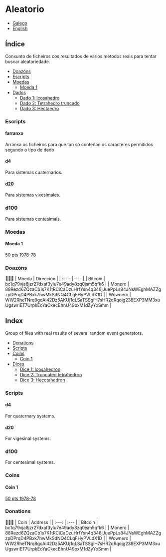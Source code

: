 # Aleatorio

- [Galego](README.md#índice)
- [English](README.md#index)

## Índice
Conxunto de ficheiros cos resultados de varios métodos reais para tentar buscar aleatoriedade.

- [Doazóns](README.md#doazóns)
- [Escripts](README.md#escripts)
- [Moedas](README.md#moedas)
    - [Moeda 1](README.md#moeda-1)
- [Dados](README.md#dados)
    - [Dado 1: Icosahedro](doc/dados.md#dado-1)
    - [Dado 2: Tetrahedro truncado](doc/dados.md#dado-2)
    - [Dado 3: Hectaedro](doc/dados.md#dado-3)

### Escripts
#### farranxo
Arranxa os ficheiros para que tan só conteñan os caracteres permitidos segundo o tipo de dado

#### d4
Para sistemas cuaternarios.

#### d20
Para sistemas vixesimales.

### d100
Para sistemas centesimais.

### Moedas
#### Moeda 1
[50 pts 1978-78](doc/moedas.md#moeda-1)

### Doazóns
🙇🙇‍♀
| Moeda     | Dirección                                                                                         |
| :---:     | :---                                                                                              |
| Bitcoin   | bc1q79vja8jzr27dxaf3ylu7e49ady8zq0jsm5qfk6                                                        |
| Monero    | 88Rezd6ZQzaCb1s7K1tRCiCaDzuHrfYsn4q348jJuePpLs84JNsWEghMAZZgzpDPrqD4PBxk7hwMkSdNQ4CLqFHyPVLdX1D   |
| Wownero   | WW2RheTNrq8goAi42Dz5AKUj1qLSaTSSgiH7sHR2qRqojg238EXP3MM3xuUgswriET7UrpkEoYaCkecBhnU49oxM1dZyYoSmm |


## Index
Group of files with real results of several random event generators.

- [Donations](README.md#donations)
- [Scripts](README.md#scripts)
- [Coins](README.md#coins)
    - [Coin 1](README.md#coin-1)
- [Dices](README.md#dices)
    - [Dice 1: Icosahedron](doc/dados.md#dado-1)
    - [Dice 2: Truncated tetrahedron](doc/dados.md#dado-2)
    - [Dice 3: Hecotahedron](doc/dados.md#dado-3)

### Scripts
#### d4
For quaternary systems.

#### d20
For vigesinal systems.

### d100
For centesimal systems.

### Coins
#### Coin 1
[50 pts 1978-78](doc/moedas.md#moeda-1)

### Donations
🙇🙇‍♀
| Coin      | Address                                                                                           |
| :---:     | :---                                                                                              |
| Bitcoin   | bc1q79vja8jzr27dxaf3ylu7e49ady8zq0jsm5qfk6                                                        |
| Monero    | 88Rezd6ZQzaCb1s7K1tRCiCaDzuHrfYsn4q348jJuePpLs84JNsWEghMAZZgzpDPrqD4PBxk7hwMkSdNQ4CLqFHyPVLdX1D   |
| Wownero   | WW2RheTNrq8goAi42Dz5AKUj1qLSaTSSgiH7sHR2qRqojg238EXP3MM3xuUgswriET7UrpkEoYaCkecBhnU49oxM1dZyYoSmm |
